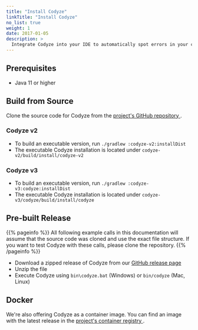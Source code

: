```yaml
---
title: "Install Codyze"
linkTitle: "Install Codyze"
no_list: true
weight: 1
date: 2017-01-05
description: >
  Integrate Codyze into your IDE to automatically spot errors in your code or use it as a console application to manually explore source code. This page explains how to install Codyze.
---
```


## Prerequisites
* Java 11 or higher


## Build from Source
Clone the source code for Codyze from the [project's GitHub repository <i class="fas fa-external-link-alt"></i>](https://github.com/Fraunhofer-AISEC/codyze).

### Codyze v2
* To build an executable version, run `./gradlew :codyze-v2:installDist`
* The executable Codyze installation is located under `codyze-v2/build/install/codyze-v2`

### Codyze v3
* To build an executable version, run `./gradlew :codyze-v3:codyze:installDist`
* The executable Codyze installation is located under `codyze-v3/codyze/build/install/codyze`


## Pre-built Release
{{% pageinfo %}}
All following example calls in this documentation will assume that the source code was cloned and use the exact file structure.
If you want to test Codyze with these calls, please clone the repository.
{{% /pageinfo %}}
* Download a zipped release of Codyze from our [GitHub release page <i class="fas fa-external-link-alt"></i>](https://github.com/Fraunhofer-AISEC/codyze/releases)
* Unzip the file
* Execute Codyze using `bin\codyze.bat` (Windows) or `bin/codyze` (Mac, Linux)

## Docker
We're also offering Codyze as a container image. You can find an image with the latest release in the [project's container registry <i class="fas fa-external-link-alt"></i>](https://github.com/Fraunhofer-AISEC/codyze/pkgs/container/codyze).

<!-- TODO: add description of container -->